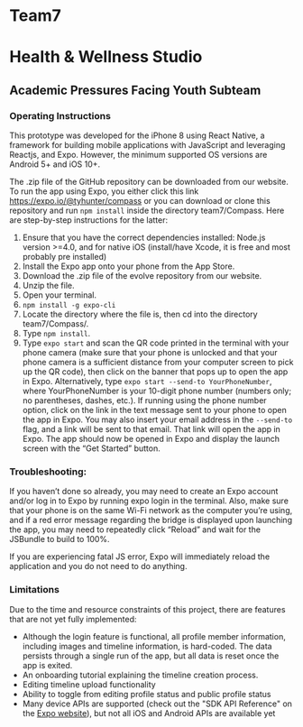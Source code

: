 # Team7
# Health & Wellness Studio
## Academic Pressures Facing Youth Subteam



### Operating Instructions
This prototype was developed for the iPhone 8 using React Native, a framework for building mobile applications with JavaScript and leveraging Reactjs, and Expo. However, the minimum supported OS versions are Android 5+ and iOS 10+.

The .zip file of the
GitHub repository can be downloaded from our website. To run the app using Expo, you either click this link https://expo.io/@tyhunter/compass or you can download or clone this repository
and run `npm install` inside the directory team7/Compass. Here are step-by-step instructions for the latter:
1. Ensure that you have the correct dependencies installed: Node.js version >=4.0, and for native iOS (install/have Xcode, it is free and most probably pre installed)
1. Install the Expo app onto your phone from the App Store.
2. Download the .zip file of the evolve repository from our website.
3. Unzip the file.
4. Open your terminal.
5. `npm install -g expo-cli`
6. Locate the directory where the file is, then cd into the directory team7/Compass/.
7. Type `npm install`.
8. Type `expo start` and scan the QR code printed in the terminal with your phone camera
(make sure that your phone is unlocked and that your phone camera is a sufficient
distance from your computer screen to pick up the QR code), then click on the banner
that pops up to open the app in Expo. Alternatively, type `expo start --send-to
YourPhoneNumber`, where YourPhoneNumber is your 10-digit phone number
(numbers only; no parentheses, dashes, etc.). If running using the phone number option,
click on the link in the text message sent to your phone to open the app in Expo.
You may also insert your email address in the `--send-to` flag, and a link will be sent to that email.
That link will open the app in Expo. The app should now be opened in Expo and display the launch screen with the “Get
Started” button.
### Troubleshooting:
If you haven’t done so already, you may need to create an Expo account
and/or log in to Expo by running expo login in the terminal. Also, make sure that your phone is
on the same Wi-Fi network as the computer you’re using, and if a red error message regarding
the bridge is displayed upon launching the app, you may need to repeatedly click “Reload” and
wait for the JSBundle to build to 100%.

If you are experiencing fatal JS error, Expo will immediately reload the application and you do not need to do anything.
### Limitations
Due to the time and resource constraints of this project, there are features that are not yet fully implemented:
* Although the login feature is functional, all profile member information, including images and timeline information, is hard-coded. The data persists through a single run of
the app, but all data is reset once the app is exited.
* An onboarding tutorial explaining the timeline creation process.
* Editing timeline upload functionality
* Ability to toggle from editing profile status and public profile status
* Many device APIs are supported (check out the "SDK API Reference" on the [Expo website](https://docs.expo.io/versions/v35.0.0/introduction/why-not-expo/)), but not all iOS and Android APIs are available yet
